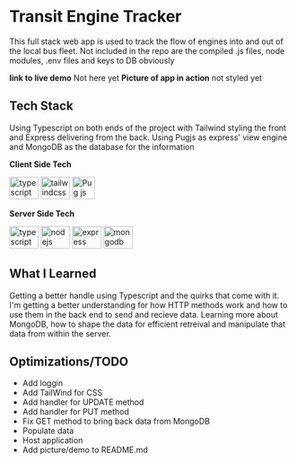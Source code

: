 # Transit Engine Tracker

This full stack web app is used to track the flow of engines into and out of the local bus
fleet. Not included in the repo are the compiled .js files, node modules, .env files and keys to DB obviously

**link to live demo** Not here yet
**Picture of app in action** not styled yet

## Tech Stack

Using Typescript on both ends of the project with Tailwind styling the front and Express delivering from the back. Using Pugjs as express' view engine
and MongoDB as the database for the information

**Client Side Tech**<div align="left">
  <img src="https://cdn.jsdelivr.net/gh/devicons/devicon/icons/typescript/typescript-original.svg" height="40" width="52" alt="typescript logo"  />
  <img src="https://cdn.jsdelivr.net/gh/devicons/devicon/icons/tailwindcss/tailwindcss-original-wordmark.svg" height="40" width="52" alt="tailwindcss logo"  />
  <img src="https://github.com/pugjs/pug-logo/blob/master/PNG/pug-final-logo_-colour-128.png?raw=true" height="40" alt="Pug js Logo" />
</div>


**Server Side Tech**<div align="left">
  <img src="https://cdn.jsdelivr.net/gh/devicons/devicon/icons/typescript/typescript-original.svg" height="40" width="52" alt="typescript logo"  />
  <img src="https://cdn.jsdelivr.net/gh/devicons/devicon/icons/nodejs/nodejs-original.svg" height="40" width="52" alt="nodejs logo"  />
  <img src="https://cdn.jsdelivr.net/gh/devicons/devicon/icons/express/express-original.svg" height="40" width="52" alt="express logo"  />
  <img src="https://cdn.jsdelivr.net/gh/devicons/devicon/icons/mongodb/mongodb-original.svg" height="40" width="52" alt="mongodb logo"  />
</div>

## What I Learned
Getting a better handle using Typescript and the quirks that come with it. I'm getting a better understanding for how HTTP methods work and how to use them
in the back end to send and recieve data. Learning more about MongoDB, how to shape the data for efficient retreival and manipulate that data from within the server.

## Optimizations/TODO

- Add loggin
- Add TailWind for CSS
- Add handler for UPDATE method
- Add handler for PUT method
- Fix GET method to bring back data from MongoDB
- Populate data
- Host application
- Add picture/demo to README.md
